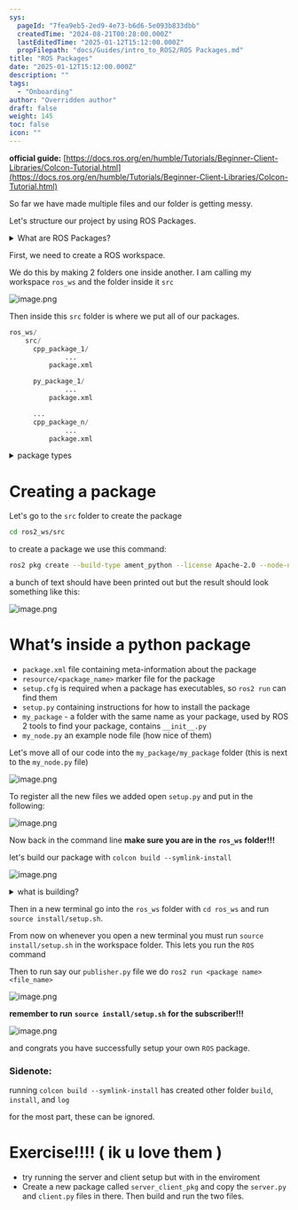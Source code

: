 ```yaml
---
sys:
  pageId: "7fea9eb5-2ed9-4e73-b6d6-5e093b833dbb"
  createdTime: "2024-08-21T00:28:00.000Z"
  lastEditedTime: "2025-01-12T15:12:00.000Z"
  propFilepath: "docs/Guides/intro_to_ROS2/ROS Packages.md"
title: "ROS Packages"
date: "2025-01-12T15:12:00.000Z"
description: ""
tags:
  - "Onboarding"
author: "Overridden author"
draft: false
weight: 145
toc: false
icon: ""
---
```


**official guide:** [https://docs.ros.org/en/humble/Tutorials/Beginner-Client-Libraries/Colcon-Tutorial.html](https://docs.ros.org/en/humble/Tutorials/Beginner-Client-Libraries/Colcon-Tutorial.html)

So far we have made multiple files and our folder is getting messy.

Let's structure our project by using ROS Packages.

<details>

<summary>What are ROS Packages?</summary>

ROS Packages are, as the name implies, packages of code that are highly sharable between ROS developers.

They consist of a folder, `package.xml` file, and source code

```python
      cpp_package_1/
		      ... imagine much code files here ..
          package.xml
```

</details>

First, we need to create a ROS workspace.

We do this by making 2 folders one inside another. I am calling my workspace `ros_ws` and the folder inside it `src`

![image.png](https://prod-files-secure.s3.us-west-2.amazonaws.com/d518164a-d88e-44d1-a4ee-3adb3bd8bce0/70706947-fd18-4537-a67b-e12946812d31/image.png?X-Amz-Algorithm=AWS4-HMAC-SHA256&X-Amz-Content-Sha256=UNSIGNED-PAYLOAD&X-Amz-Credential=ASIAZI2LB46645PJVZUD%2F20250306%2Fus-west-2%2Fs3%2Faws4_request&X-Amz-Date=20250306T190210Z&X-Amz-Expires=3600&X-Amz-Security-Token=IQoJb3JpZ2luX2VjEOv%2F%2F%2F%2F%2F%2F%2F%2F%2F%2FwEaCXVzLXdlc3QtMiJHMEUCIC7r3E5g4UrFVfGLtWZqOYyK08zDcjXXlW77tdk1pFrbAiEAoo%2Bd6uJGE3Ck1EMW9HjPQIVppsvOqOBXY3xX%2BifFqmQq%2FwMIMxAAGgw2Mzc0MjMxODM4MDUiDKOZlXRuzN88PRkeSyrcA6zNGA0o3k7p00g4IYiTFLkA8KahFeVgpyssLwFAOCiUCs57dpbnfvYTtgr9z5mZ8BtuDNdleXATQIWE%2Fp5h8f58PNOTIo%2ByHoCmUf6DM3QpIChAiVB586tmGz8VMTP0PWPsliZDY8Nt1h%2FJSB7B2RoNpcAOIQLBiSdUU57yX12heF6c%2Fb3IUJaDb4vEjnA2fwkuhCv2c6D5nzpbDHQqIxfO0hMGqlps3jzuGI6OpDx37da1G29Er%2FBJI3LN%2F7wwcw5u06knUrHyIhDksUtuP4HPOhUmjtOwgAJSoXQBsIEXaPDGbDg0QhuNcN2nwgWOD395YAzELcY%2Fu%2BEoJq%2F1pGG2VLQj8pub2NOcFWH9mGFSLK2wGmKlQ32oTMne3y70oZby4HoMMsVERX507lVl9nFn627%2BCzgEKAWBwbQzXda3gIQYKCtEUF3oPDEY13UnEpR5sdOERzRfTtooMvUBPuXMo2lppxNVBRPOPTed0sg8w620kprXdPEItHePa9bL6IBBw%2B5RoxeBbZz2bdS1VQEKEw3XooD0XJVs15mz5kA%2FUggeAtfZbkZLU05qjjRQ853GK6GStn1e%2FsaHyztXv8eDBq5tIIyTzlYCD3xPfPFtM51%2Bw5nJTUUK6PDgMILOp74GOqUBqAF%2F3qsadm%2FmlR61jJ9v0GHCVHtgUlNd0l81gA5SNXtxnDbLoezY0wjUDX5GzV34SGPK5SSAC3%2Bs9oHsHJ2ccs1hobMZOURUBI2pvzHEhGgT9OcZGzDrlr%2FUA6QFVyIQapNwFCCqUYxtPStKm0da5UZJeTH7WFZ5IC9iLj9isft9W%2BWMzr8ydXjnKw6CuEZ8CpNBotmgw0GgIV%2BUrLgBsIj73Gjm&X-Amz-Signature=d8e1c47ddfa1310fdf33bc3ff273c140ea3070dd2e180853b2df15b87e760ecd&X-Amz-SignedHeaders=host&x-id=GetObject)

Then inside this `src` folder is where we put all of our packages.

```python
ros_ws/
    src/
      cpp_package_1/
		      ...
          package.xml

      py_package_1/
		      ...
          package.xml

      ...
      cpp_package_n/
		      ...
          package.xml

```

<details>

<summary>package types</summary>

packages can be either `C++` or python.

the intern file structure is different for each but for this guide we will stick to creating python packages

</details>

# Creating a package

Let's go to the `src` folder to create the package

```bash
cd ros2_ws/src
```

to create a package we use this command:

```bash
ros2 pkg create --build-type ament_python --license Apache-2.0 --node-name my_node my_package
```

a bunch of text should have been printed out but the result should look something like this:

![image.png](https://prod-files-secure.s3.us-west-2.amazonaws.com/d518164a-d88e-44d1-a4ee-3adb3bd8bce0/e6cf1e3f-8512-4a3e-b131-079f800bf3e8/image.png?X-Amz-Algorithm=AWS4-HMAC-SHA256&X-Amz-Content-Sha256=UNSIGNED-PAYLOAD&X-Amz-Credential=ASIAZI2LB46645PJVZUD%2F20250306%2Fus-west-2%2Fs3%2Faws4_request&X-Amz-Date=20250306T190210Z&X-Amz-Expires=3600&X-Amz-Security-Token=IQoJb3JpZ2luX2VjEOv%2F%2F%2F%2F%2F%2F%2F%2F%2F%2FwEaCXVzLXdlc3QtMiJHMEUCIC7r3E5g4UrFVfGLtWZqOYyK08zDcjXXlW77tdk1pFrbAiEAoo%2Bd6uJGE3Ck1EMW9HjPQIVppsvOqOBXY3xX%2BifFqmQq%2FwMIMxAAGgw2Mzc0MjMxODM4MDUiDKOZlXRuzN88PRkeSyrcA6zNGA0o3k7p00g4IYiTFLkA8KahFeVgpyssLwFAOCiUCs57dpbnfvYTtgr9z5mZ8BtuDNdleXATQIWE%2Fp5h8f58PNOTIo%2ByHoCmUf6DM3QpIChAiVB586tmGz8VMTP0PWPsliZDY8Nt1h%2FJSB7B2RoNpcAOIQLBiSdUU57yX12heF6c%2Fb3IUJaDb4vEjnA2fwkuhCv2c6D5nzpbDHQqIxfO0hMGqlps3jzuGI6OpDx37da1G29Er%2FBJI3LN%2F7wwcw5u06knUrHyIhDksUtuP4HPOhUmjtOwgAJSoXQBsIEXaPDGbDg0QhuNcN2nwgWOD395YAzELcY%2Fu%2BEoJq%2F1pGG2VLQj8pub2NOcFWH9mGFSLK2wGmKlQ32oTMne3y70oZby4HoMMsVERX507lVl9nFn627%2BCzgEKAWBwbQzXda3gIQYKCtEUF3oPDEY13UnEpR5sdOERzRfTtooMvUBPuXMo2lppxNVBRPOPTed0sg8w620kprXdPEItHePa9bL6IBBw%2B5RoxeBbZz2bdS1VQEKEw3XooD0XJVs15mz5kA%2FUggeAtfZbkZLU05qjjRQ853GK6GStn1e%2FsaHyztXv8eDBq5tIIyTzlYCD3xPfPFtM51%2Bw5nJTUUK6PDgMILOp74GOqUBqAF%2F3qsadm%2FmlR61jJ9v0GHCVHtgUlNd0l81gA5SNXtxnDbLoezY0wjUDX5GzV34SGPK5SSAC3%2Bs9oHsHJ2ccs1hobMZOURUBI2pvzHEhGgT9OcZGzDrlr%2FUA6QFVyIQapNwFCCqUYxtPStKm0da5UZJeTH7WFZ5IC9iLj9isft9W%2BWMzr8ydXjnKw6CuEZ8CpNBotmgw0GgIV%2BUrLgBsIj73Gjm&X-Amz-Signature=6c2aef8d2d75feac3596e51fb27a2ff0bfe99b485ced83e4ac55fbb5a73dcc93&X-Amz-SignedHeaders=host&x-id=GetObject)

# What’s inside a python package

- `package.xml` file containing meta-information about the package
- `resource/<package_name>` marker file for the package
- `setup.cfg` is required when a package has executables, so `ros2 run` can find them
- `setup.py` containing instructions for how to install the package
- `my_package` - a folder with the same name as your package, used by ROS 2 tools to find your package, contains `__init__.py`
- `my_node.py` an example node file (how nice of them)

Let's move all of our code into the `my_package/my_package` folder (this is next to the `my_node.py` file)

![image.png](https://prod-files-secure.s3.us-west-2.amazonaws.com/d518164a-d88e-44d1-a4ee-3adb3bd8bce0/9ce58f11-0da9-4d3e-b86d-506a9685d378/image.png?X-Amz-Algorithm=AWS4-HMAC-SHA256&X-Amz-Content-Sha256=UNSIGNED-PAYLOAD&X-Amz-Credential=ASIAZI2LB46645PJVZUD%2F20250306%2Fus-west-2%2Fs3%2Faws4_request&X-Amz-Date=20250306T190211Z&X-Amz-Expires=3600&X-Amz-Security-Token=IQoJb3JpZ2luX2VjEOv%2F%2F%2F%2F%2F%2F%2F%2F%2F%2FwEaCXVzLXdlc3QtMiJHMEUCIC7r3E5g4UrFVfGLtWZqOYyK08zDcjXXlW77tdk1pFrbAiEAoo%2Bd6uJGE3Ck1EMW9HjPQIVppsvOqOBXY3xX%2BifFqmQq%2FwMIMxAAGgw2Mzc0MjMxODM4MDUiDKOZlXRuzN88PRkeSyrcA6zNGA0o3k7p00g4IYiTFLkA8KahFeVgpyssLwFAOCiUCs57dpbnfvYTtgr9z5mZ8BtuDNdleXATQIWE%2Fp5h8f58PNOTIo%2ByHoCmUf6DM3QpIChAiVB586tmGz8VMTP0PWPsliZDY8Nt1h%2FJSB7B2RoNpcAOIQLBiSdUU57yX12heF6c%2Fb3IUJaDb4vEjnA2fwkuhCv2c6D5nzpbDHQqIxfO0hMGqlps3jzuGI6OpDx37da1G29Er%2FBJI3LN%2F7wwcw5u06knUrHyIhDksUtuP4HPOhUmjtOwgAJSoXQBsIEXaPDGbDg0QhuNcN2nwgWOD395YAzELcY%2Fu%2BEoJq%2F1pGG2VLQj8pub2NOcFWH9mGFSLK2wGmKlQ32oTMne3y70oZby4HoMMsVERX507lVl9nFn627%2BCzgEKAWBwbQzXda3gIQYKCtEUF3oPDEY13UnEpR5sdOERzRfTtooMvUBPuXMo2lppxNVBRPOPTed0sg8w620kprXdPEItHePa9bL6IBBw%2B5RoxeBbZz2bdS1VQEKEw3XooD0XJVs15mz5kA%2FUggeAtfZbkZLU05qjjRQ853GK6GStn1e%2FsaHyztXv8eDBq5tIIyTzlYCD3xPfPFtM51%2Bw5nJTUUK6PDgMILOp74GOqUBqAF%2F3qsadm%2FmlR61jJ9v0GHCVHtgUlNd0l81gA5SNXtxnDbLoezY0wjUDX5GzV34SGPK5SSAC3%2Bs9oHsHJ2ccs1hobMZOURUBI2pvzHEhGgT9OcZGzDrlr%2FUA6QFVyIQapNwFCCqUYxtPStKm0da5UZJeTH7WFZ5IC9iLj9isft9W%2BWMzr8ydXjnKw6CuEZ8CpNBotmgw0GgIV%2BUrLgBsIj73Gjm&X-Amz-Signature=83d5e7adb63e65b5382bb6a8a15fe4e3f9ba016e82aec083f07b57af9b720206&X-Amz-SignedHeaders=host&x-id=GetObject)

To register all the new files we added open `setup.py` and put in the following:

![image.png](https://prod-files-secure.s3.us-west-2.amazonaws.com/d518164a-d88e-44d1-a4ee-3adb3bd8bce0/1cd7c262-4cae-4496-9d75-c178537d24a2/image.png?X-Amz-Algorithm=AWS4-HMAC-SHA256&X-Amz-Content-Sha256=UNSIGNED-PAYLOAD&X-Amz-Credential=ASIAZI2LB46645PJVZUD%2F20250306%2Fus-west-2%2Fs3%2Faws4_request&X-Amz-Date=20250306T190211Z&X-Amz-Expires=3600&X-Amz-Security-Token=IQoJb3JpZ2luX2VjEOv%2F%2F%2F%2F%2F%2F%2F%2F%2F%2FwEaCXVzLXdlc3QtMiJHMEUCIC7r3E5g4UrFVfGLtWZqOYyK08zDcjXXlW77tdk1pFrbAiEAoo%2Bd6uJGE3Ck1EMW9HjPQIVppsvOqOBXY3xX%2BifFqmQq%2FwMIMxAAGgw2Mzc0MjMxODM4MDUiDKOZlXRuzN88PRkeSyrcA6zNGA0o3k7p00g4IYiTFLkA8KahFeVgpyssLwFAOCiUCs57dpbnfvYTtgr9z5mZ8BtuDNdleXATQIWE%2Fp5h8f58PNOTIo%2ByHoCmUf6DM3QpIChAiVB586tmGz8VMTP0PWPsliZDY8Nt1h%2FJSB7B2RoNpcAOIQLBiSdUU57yX12heF6c%2Fb3IUJaDb4vEjnA2fwkuhCv2c6D5nzpbDHQqIxfO0hMGqlps3jzuGI6OpDx37da1G29Er%2FBJI3LN%2F7wwcw5u06knUrHyIhDksUtuP4HPOhUmjtOwgAJSoXQBsIEXaPDGbDg0QhuNcN2nwgWOD395YAzELcY%2Fu%2BEoJq%2F1pGG2VLQj8pub2NOcFWH9mGFSLK2wGmKlQ32oTMne3y70oZby4HoMMsVERX507lVl9nFn627%2BCzgEKAWBwbQzXda3gIQYKCtEUF3oPDEY13UnEpR5sdOERzRfTtooMvUBPuXMo2lppxNVBRPOPTed0sg8w620kprXdPEItHePa9bL6IBBw%2B5RoxeBbZz2bdS1VQEKEw3XooD0XJVs15mz5kA%2FUggeAtfZbkZLU05qjjRQ853GK6GStn1e%2FsaHyztXv8eDBq5tIIyTzlYCD3xPfPFtM51%2Bw5nJTUUK6PDgMILOp74GOqUBqAF%2F3qsadm%2FmlR61jJ9v0GHCVHtgUlNd0l81gA5SNXtxnDbLoezY0wjUDX5GzV34SGPK5SSAC3%2Bs9oHsHJ2ccs1hobMZOURUBI2pvzHEhGgT9OcZGzDrlr%2FUA6QFVyIQapNwFCCqUYxtPStKm0da5UZJeTH7WFZ5IC9iLj9isft9W%2BWMzr8ydXjnKw6CuEZ8CpNBotmgw0GgIV%2BUrLgBsIj73Gjm&X-Amz-Signature=7e48fd996bb9320446f408435f74e623e9e8663ec4834e9499170a4dd3d7acf9&X-Amz-SignedHeaders=host&x-id=GetObject)

Now back in the command line **make sure you are in the** **`ros_ws`** **folder!!!**

let's build our package with `colcon build --symlink-install`

![image.png](https://prod-files-secure.s3.us-west-2.amazonaws.com/d518164a-d88e-44d1-a4ee-3adb3bd8bce0/2f2a0d27-b173-48fd-b189-5f5c0ce65619/image.png?X-Amz-Algorithm=AWS4-HMAC-SHA256&X-Amz-Content-Sha256=UNSIGNED-PAYLOAD&X-Amz-Credential=ASIAZI2LB46645PJVZUD%2F20250306%2Fus-west-2%2Fs3%2Faws4_request&X-Amz-Date=20250306T190210Z&X-Amz-Expires=3600&X-Amz-Security-Token=IQoJb3JpZ2luX2VjEOv%2F%2F%2F%2F%2F%2F%2F%2F%2F%2FwEaCXVzLXdlc3QtMiJHMEUCIC7r3E5g4UrFVfGLtWZqOYyK08zDcjXXlW77tdk1pFrbAiEAoo%2Bd6uJGE3Ck1EMW9HjPQIVppsvOqOBXY3xX%2BifFqmQq%2FwMIMxAAGgw2Mzc0MjMxODM4MDUiDKOZlXRuzN88PRkeSyrcA6zNGA0o3k7p00g4IYiTFLkA8KahFeVgpyssLwFAOCiUCs57dpbnfvYTtgr9z5mZ8BtuDNdleXATQIWE%2Fp5h8f58PNOTIo%2ByHoCmUf6DM3QpIChAiVB586tmGz8VMTP0PWPsliZDY8Nt1h%2FJSB7B2RoNpcAOIQLBiSdUU57yX12heF6c%2Fb3IUJaDb4vEjnA2fwkuhCv2c6D5nzpbDHQqIxfO0hMGqlps3jzuGI6OpDx37da1G29Er%2FBJI3LN%2F7wwcw5u06knUrHyIhDksUtuP4HPOhUmjtOwgAJSoXQBsIEXaPDGbDg0QhuNcN2nwgWOD395YAzELcY%2Fu%2BEoJq%2F1pGG2VLQj8pub2NOcFWH9mGFSLK2wGmKlQ32oTMne3y70oZby4HoMMsVERX507lVl9nFn627%2BCzgEKAWBwbQzXda3gIQYKCtEUF3oPDEY13UnEpR5sdOERzRfTtooMvUBPuXMo2lppxNVBRPOPTed0sg8w620kprXdPEItHePa9bL6IBBw%2B5RoxeBbZz2bdS1VQEKEw3XooD0XJVs15mz5kA%2FUggeAtfZbkZLU05qjjRQ853GK6GStn1e%2FsaHyztXv8eDBq5tIIyTzlYCD3xPfPFtM51%2Bw5nJTUUK6PDgMILOp74GOqUBqAF%2F3qsadm%2FmlR61jJ9v0GHCVHtgUlNd0l81gA5SNXtxnDbLoezY0wjUDX5GzV34SGPK5SSAC3%2Bs9oHsHJ2ccs1hobMZOURUBI2pvzHEhGgT9OcZGzDrlr%2FUA6QFVyIQapNwFCCqUYxtPStKm0da5UZJeTH7WFZ5IC9iLj9isft9W%2BWMzr8ydXjnKw6CuEZ8CpNBotmgw0GgIV%2BUrLgBsIj73Gjm&X-Amz-Signature=d0c57ff66870593378b9656b56f714c0ea33c2b1b1f6aadc742a683d19ba4f58&X-Amz-SignedHeaders=host&x-id=GetObject)

<details>

<summary>what is building?</summary>

if you are a CS major at Rose-Hulman you will learn the answer to this in CSSE132

but TLDR; is it combines all the code files into one program that can be run easily 

</details>

Then in a new terminal go into the `ros_ws` folder with `cd ros_ws` and run `source install/setup.sh`. 

From now on whenever you open a new terminal you must run `source install/setup.sh` in the workspace folder. This lets you run the `ROS` command

Then to run say our `publisher.py` file we do `ros2 run <package name> <file_name>`

![image.png](https://prod-files-secure.s3.us-west-2.amazonaws.com/d518164a-d88e-44d1-a4ee-3adb3bd8bce0/4f4b1219-3a44-4632-aa0a-ce3471699f59/image.png?X-Amz-Algorithm=AWS4-HMAC-SHA256&X-Amz-Content-Sha256=UNSIGNED-PAYLOAD&X-Amz-Credential=ASIAZI2LB46645PJVZUD%2F20250306%2Fus-west-2%2Fs3%2Faws4_request&X-Amz-Date=20250306T190211Z&X-Amz-Expires=3600&X-Amz-Security-Token=IQoJb3JpZ2luX2VjEOv%2F%2F%2F%2F%2F%2F%2F%2F%2F%2FwEaCXVzLXdlc3QtMiJHMEUCIC7r3E5g4UrFVfGLtWZqOYyK08zDcjXXlW77tdk1pFrbAiEAoo%2Bd6uJGE3Ck1EMW9HjPQIVppsvOqOBXY3xX%2BifFqmQq%2FwMIMxAAGgw2Mzc0MjMxODM4MDUiDKOZlXRuzN88PRkeSyrcA6zNGA0o3k7p00g4IYiTFLkA8KahFeVgpyssLwFAOCiUCs57dpbnfvYTtgr9z5mZ8BtuDNdleXATQIWE%2Fp5h8f58PNOTIo%2ByHoCmUf6DM3QpIChAiVB586tmGz8VMTP0PWPsliZDY8Nt1h%2FJSB7B2RoNpcAOIQLBiSdUU57yX12heF6c%2Fb3IUJaDb4vEjnA2fwkuhCv2c6D5nzpbDHQqIxfO0hMGqlps3jzuGI6OpDx37da1G29Er%2FBJI3LN%2F7wwcw5u06knUrHyIhDksUtuP4HPOhUmjtOwgAJSoXQBsIEXaPDGbDg0QhuNcN2nwgWOD395YAzELcY%2Fu%2BEoJq%2F1pGG2VLQj8pub2NOcFWH9mGFSLK2wGmKlQ32oTMne3y70oZby4HoMMsVERX507lVl9nFn627%2BCzgEKAWBwbQzXda3gIQYKCtEUF3oPDEY13UnEpR5sdOERzRfTtooMvUBPuXMo2lppxNVBRPOPTed0sg8w620kprXdPEItHePa9bL6IBBw%2B5RoxeBbZz2bdS1VQEKEw3XooD0XJVs15mz5kA%2FUggeAtfZbkZLU05qjjRQ853GK6GStn1e%2FsaHyztXv8eDBq5tIIyTzlYCD3xPfPFtM51%2Bw5nJTUUK6PDgMILOp74GOqUBqAF%2F3qsadm%2FmlR61jJ9v0GHCVHtgUlNd0l81gA5SNXtxnDbLoezY0wjUDX5GzV34SGPK5SSAC3%2Bs9oHsHJ2ccs1hobMZOURUBI2pvzHEhGgT9OcZGzDrlr%2FUA6QFVyIQapNwFCCqUYxtPStKm0da5UZJeTH7WFZ5IC9iLj9isft9W%2BWMzr8ydXjnKw6CuEZ8CpNBotmgw0GgIV%2BUrLgBsIj73Gjm&X-Amz-Signature=a3568045c0bda2eb5fd070afee20c6713fe563e958e5f2098090429b621f916f&X-Amz-SignedHeaders=host&x-id=GetObject)

**remember to run** **`source install/setup.sh`** **for the subscriber!!!**

![image.png](https://prod-files-secure.s3.us-west-2.amazonaws.com/d518164a-d88e-44d1-a4ee-3adb3bd8bce0/02121119-dad4-49ec-8356-c956108b4243/image.png?X-Amz-Algorithm=AWS4-HMAC-SHA256&X-Amz-Content-Sha256=UNSIGNED-PAYLOAD&X-Amz-Credential=ASIAZI2LB46645PJVZUD%2F20250306%2Fus-west-2%2Fs3%2Faws4_request&X-Amz-Date=20250306T190211Z&X-Amz-Expires=3600&X-Amz-Security-Token=IQoJb3JpZ2luX2VjEOv%2F%2F%2F%2F%2F%2F%2F%2F%2F%2FwEaCXVzLXdlc3QtMiJHMEUCIC7r3E5g4UrFVfGLtWZqOYyK08zDcjXXlW77tdk1pFrbAiEAoo%2Bd6uJGE3Ck1EMW9HjPQIVppsvOqOBXY3xX%2BifFqmQq%2FwMIMxAAGgw2Mzc0MjMxODM4MDUiDKOZlXRuzN88PRkeSyrcA6zNGA0o3k7p00g4IYiTFLkA8KahFeVgpyssLwFAOCiUCs57dpbnfvYTtgr9z5mZ8BtuDNdleXATQIWE%2Fp5h8f58PNOTIo%2ByHoCmUf6DM3QpIChAiVB586tmGz8VMTP0PWPsliZDY8Nt1h%2FJSB7B2RoNpcAOIQLBiSdUU57yX12heF6c%2Fb3IUJaDb4vEjnA2fwkuhCv2c6D5nzpbDHQqIxfO0hMGqlps3jzuGI6OpDx37da1G29Er%2FBJI3LN%2F7wwcw5u06knUrHyIhDksUtuP4HPOhUmjtOwgAJSoXQBsIEXaPDGbDg0QhuNcN2nwgWOD395YAzELcY%2Fu%2BEoJq%2F1pGG2VLQj8pub2NOcFWH9mGFSLK2wGmKlQ32oTMne3y70oZby4HoMMsVERX507lVl9nFn627%2BCzgEKAWBwbQzXda3gIQYKCtEUF3oPDEY13UnEpR5sdOERzRfTtooMvUBPuXMo2lppxNVBRPOPTed0sg8w620kprXdPEItHePa9bL6IBBw%2B5RoxeBbZz2bdS1VQEKEw3XooD0XJVs15mz5kA%2FUggeAtfZbkZLU05qjjRQ853GK6GStn1e%2FsaHyztXv8eDBq5tIIyTzlYCD3xPfPFtM51%2Bw5nJTUUK6PDgMILOp74GOqUBqAF%2F3qsadm%2FmlR61jJ9v0GHCVHtgUlNd0l81gA5SNXtxnDbLoezY0wjUDX5GzV34SGPK5SSAC3%2Bs9oHsHJ2ccs1hobMZOURUBI2pvzHEhGgT9OcZGzDrlr%2FUA6QFVyIQapNwFCCqUYxtPStKm0da5UZJeTH7WFZ5IC9iLj9isft9W%2BWMzr8ydXjnKw6CuEZ8CpNBotmgw0GgIV%2BUrLgBsIj73Gjm&X-Amz-Signature=41f4754470959a2b2610d9760707b9373403487f1a5117dcdf5e81181055bae4&X-Amz-SignedHeaders=host&x-id=GetObject)

and congrats you have successfully setup your own `ROS` package.

### Sidenote:

running `colcon build --symlink-install` has created other folder `build`, `install`, and `log`

for the most part, these can be ignored.

# Exercise!!!! ( ik u love them )

- try running the server and client setup but with in the enviroment
- Create a new package called `server_client_pkg` and copy the `server.py` and `client.py` files in there. Then build and run the two files.

